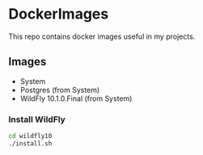 # DockerImages

This repo contains docker images useful in my projects.

## Images

- System
- Postgres (from System)
- WildFly 10.1.0.Final (from System)

### Install WildFly

```bash
cd wildfly10
./install.sh
```